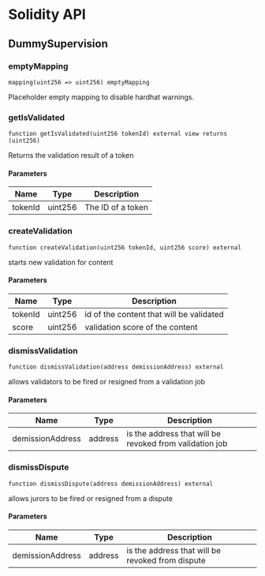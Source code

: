 # Solidity API

## DummySupervision

### emptyMapping

```solidity
mapping(uint256 => uint256) emptyMapping
```

Placeholder empty mapping to disable hardhat warnings.

### getIsValidated

```solidity
function getIsValidated(uint256 tokenId) external view returns (uint256)
```

Returns the validation result of a token

#### Parameters

| Name | Type | Description |
| ---- | ---- | ----------- |
| tokenId | uint256 | The ID of a token |

### createValidation

```solidity
function createValidation(uint256 tokenId, uint256 score) external
```

starts new validation for content

#### Parameters

| Name | Type | Description |
| ---- | ---- | ----------- |
| tokenId | uint256 | id of the content that will be validated |
| score | uint256 | validation score of the content |

### dismissValidation

```solidity
function dismissValidation(address demissionAddress) external
```

allows validators to be fired or resigned from a validation job

#### Parameters

| Name | Type | Description |
| ---- | ---- | ----------- |
| demissionAddress | address | is the address that will be revoked from validation job |

### dismissDispute

```solidity
function dismissDispute(address demissionAddress) external
```

allows jurors to be fired or resigned from a dispute

#### Parameters

| Name | Type | Description |
| ---- | ---- | ----------- |
| demissionAddress | address | is the address that will be revoked from dispute |


